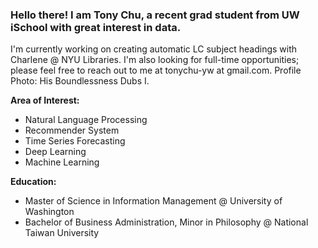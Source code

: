 ### Hello there! I am Tony Chu, a recent grad student from UW iSchool with great interest in data.

I'm currently working on creating automatic LC subject headings with Charlene @ NYU Libraries. I'm also looking for full-time opportunities; please feel free to reach out to me at tonychu-yw at gmail.com. Profile Photo: His Boundlessness Dubs I.

**Area of Interest:**
- Natural Language Processing
- Recommender System 
- Time Series Forecasting
- Deep Learning
- Machine Learning 

**Education:**
- Master of Science in Information Management @ University of Washington
- Bachelor of Business Administration, Minor in Philosophy @ National Taiwan University 
